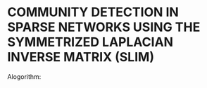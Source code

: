 # COMMUNITY DETECTION IN SPARSE NETWORKS USING THE SYMMETRIZED LAPLACIAN INVERSE MATRIX (SLIM)
Alogorithm:

